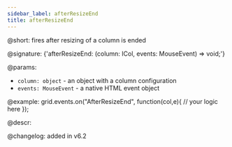 ```yaml
---
sidebar_label: afterResizeEnd
title: afterResizeEnd
---          
```


@short: fires after resizing of a column is ended

@signature: {'afterResizeEnd: (column: ICol, events: MouseEvent) => void;'}

@params:
- `column: object` - an object with a column configuration
- `events: MouseEvent` - a native HTML event object

@example:
grid.events.on("AfterResizeEnd", function(col,e){
	// your logic here
});

@descr:

@changelog:
added in v6.2
